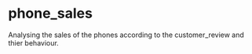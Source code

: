 # phone_sales
Analysing the sales of the phones according to the customer_review and thier behaviour.  
